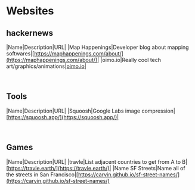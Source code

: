 # Websites

## hackernews
|Name|Description|URL|
|Map Happenings|Developer blog about mapping softwares|[https://maphappenings.com/about/](https://maphappenings.com/about/)|
|oimo.io|Really cool tech art/graphics/animations|[oimo.io](oimo.io)|

<br />

## Tools
|Name|Description|URL|
|Squoosh|Google Labs image compression|[https://squoosh.app/](https://squoosh.app/)|

<br />

## Games
|Name|Description|URL|
|travle|List adjacent countries to get from A to B|[https://travle.earth/](https://travle.earth/)|
|Name SF Streets|Name all of the streets in San Francisco|[https://carvin.github.io/sf-street-names/](https://carvin.github.io/sf-street-names/)
